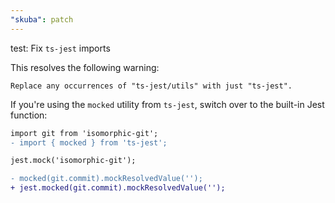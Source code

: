 ```yaml
---
"skuba": patch
---
```


test: Fix `ts-jest` imports

This resolves the following warning:

```console
Replace any occurrences of "ts-jest/utils" with just "ts-jest".
```

If you're using the `mocked` utility from `ts-jest`, switch over to the built-in Jest function:

```diff
import git from 'isomorphic-git';
- import { mocked } from 'ts-jest';

jest.mock('isomorphic-git');

- mocked(git.commit).mockResolvedValue('');
+ jest.mocked(git.commit).mockResolvedValue('');
```
